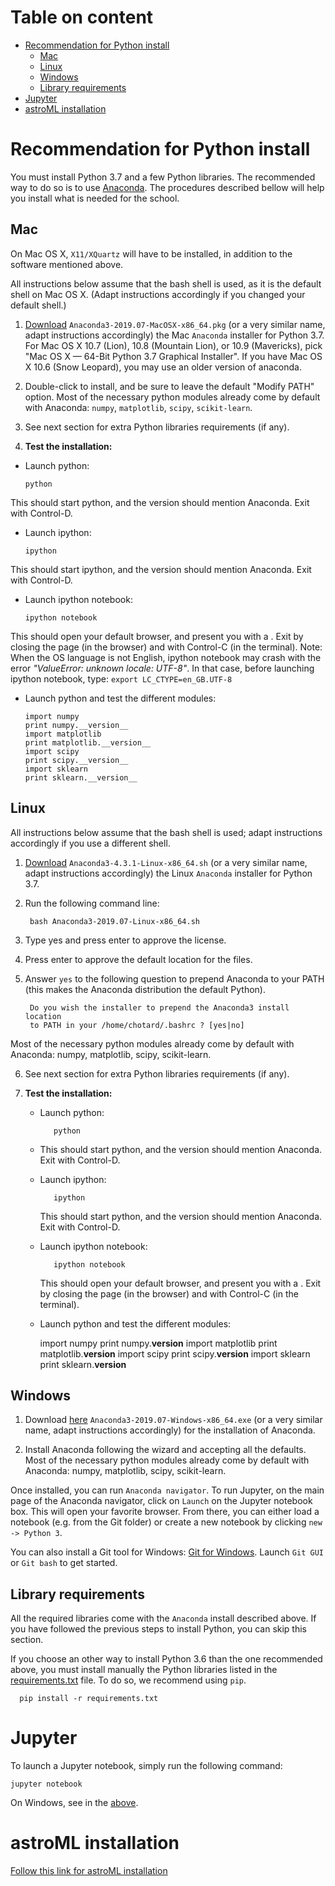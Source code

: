 # Table on content

- [Recommendation for Python install](#python)
    - [Mac](#mac)
    - [Linux](#linux)
    - [Windows](#windows)
    - [Library requirements](#python-req) 
- [Jupyter](#jupyter)
- [astroML installation](#astroML)



# Recommendation for Python install <a name="python"></a>

You must install Python 3.7 and a few Python libraries. The recommended way to do so is to use
[Anaconda](https://www.anaconda.com/distribution/). The procedures described bellow will help you install what is needed for the school.

## Mac <a name="mac"></a>
On Mac OS X, `X11/XQuartz` will have to be installed, in addition to the software mentioned above.

All instructions below assume that the bash shell is used, as it is the default shell on Mac OS X. (Adapt instructions accordingly if you changed your default shell.)

1. [Download](https://www.anaconda.com/distribution/) `Anaconda3-2019.07-MacOSX-x86_64.pkg` (or a very similar name, adapt instructions accordingly) the Mac `Anaconda` installer for Python 3.7.
For Mac OS X 10.7 (Lion), 10.8 (Mountain Lion), or 10.9 (Mavericks), pick "Mac OS X — 64-Bit Python 3.7 Graphical Installer".
If you have Mac OS X 10.6 (Snow Leopard), you may use an older version of anaconda.

2. Double-click to install, and be sure to leave the default "Modify PATH" option.
Most of the necessary python modules already come by default with Anaconda: `numpy`, `matplotlib`, `scipy`, `scikit-learn`.

3. See next section for extra Python libraries requirements (if any).

4. **Test the installation:**

  - Launch python:
  
  		python

   This should start python, and the version should mention Anaconda.
   Exit with Control-D.
   
  - Launch ipython:
  
  		ipython
   This should start ipython, and the version should mention Anaconda.
   Exit with Control-D.
   
  - Launch ipython notebook:
  
  		ipython notebook
   This should open your default browser, and present you with a .
   Exit by closing the page (in the browser) and with Control-C (in the terminal).
   Note: When the OS language is not English, ipython notebook may crash with the error *"ValueError: unknown locale: UTF-8"*.
   In that case, before launching ipython notebook, type:
   ```export LC_CTYPE=en_GB.UTF-8```

  - Launch python and test the different modules:
  
  		import numpy
  		print numpy.__version__
  		import matplotlib
  		print matplotlib.__version__
  		import scipy
  		print scipy.__version__
  		import sklearn
  		print sklearn.__version__
  		


## Linux <a name="linux"></a>
All instructions below assume that the bash shell is used; adapt instructions accordingly if you use a different shell.

1. [Download](https://www.anaconda.com/distribution/) `Anaconda3-4.3.1-Linux-x86_64.sh` (or a very similar name, adapt instructions accordingly) the Linux `Anaconda` installer for Python 3.7.

2. Run the following command line:

		bash Anaconda3-2019.07-Linux-x86_64.sh
3. Type yes and press enter to approve the license.

4. Press enter to approve the default location for the files.

5. Answer `yes` to the following question to prepend Anaconda to your PATH (this makes the Anaconda distribution the default Python).
	
		Do you wish the installer to prepend the Anaconda3 install location
		to PATH in your /home/chotard/.bashrc ? [yes|no]
	
 Most of the necessary python modules already come by default with Anaconda: numpy, matplotlib, scipy, scikit-learn.

6. See next section for extra Python libraries requirements (if any).
7. **Test the installation:** 

   - Launch python:

			python

   - This should start python, and the version should mention Anaconda.
     Exit with Control-D.
   - Launch ipython:

  			ipython

     This should start python, and the version should mention Anaconda.
     Exit with Control-D.
   - Launch ipython notebook:
		
  			ipython notebook
 		
     This should open your default browser, and present you with a .
     Exit by closing the page (in the browser) and with Control-C (in the terminal).
   - Launch python and test the different modules:

  		import numpy
  		print numpy.__version__
  		import matplotlib
  		print matplotlib.__version__
  		import scipy
 		print scipy.__version__
  		import sklearn
 		 print sklearn.__version__




## Windows <a name="windows"></a>

1. Download [here](https://www.anaconda.com/distribution/) `Anaconda3-2019.07-Windows-x86_64.exe` (or a very similar name, adapt instructions accordingly) for the installation of Anaconda. 

2. Install Anaconda following the wizard and accepting all the defaults.
Most of the necessary python modules already come by default with Anaconda: numpy, matplotlib, scipy, scikit-learn.

Once installed, you can run `Anaconda navigator`. To run Jupyter, on the main page of the Anaconda navigator, click on `Launch` on the Jupyter notebook box. This will open your favorite browser. From there, you can either load a notebook (e.g. from the Git folder) or create a new notebook by clicking `new -> Python 3`. 

You can also install a Git tool for Windows: [Git for Windows](https://git-for-windows.github.io/). Launch `Git GUI` or `Git bash` to get started. 


## Library requirements <a name="python-req"></a>

All the required libraries come with the `Anaconda` install described
above. If you have followed the previous steps to install Python, you
can skip this section.

If you choose an other way to install Python 3.6 than the one
recommended above, you must install manually the Python libraries
listed in the [requirements.txt](requirements.txt) file. To do so, we
recommend using `pip`.

	  pip install -r requirements.txt

# Jupyter <a name="jupyter"></a>

To launch a Jupyter notebook, simply run the following command:

`jupyter notebook`

On Windows, see in the [above](#windows).
 

# astroML installation <a name="astroML"></a>
 
[Follow this link for astroML installation](https://www.astroml.org/user_guide/installation.html) 











